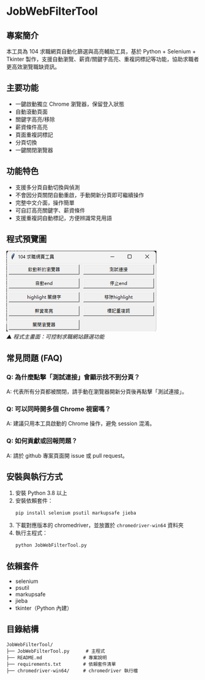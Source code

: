 # JobWebFilterTool

## 專案簡介

本工具為 104 求職網頁自動化篩選與高亮輔助工具，基於 Python + Selenium + Tkinter 製作，支援自動瀏覽、薪資/關鍵字高亮、重複詞標記等功能，協助求職者更高效瀏覽職缺資訊。

## 主要功能
- 一鍵啟動獨立 Chrome 瀏覽器，保留登入狀態
- 自動滾動頁面
- 關鍵字高亮/移除
- 薪資條件高亮
- 頁面重複詞標記
- 分頁切換
- 一鍵關閉瀏覽器

## 功能特色
- 支援多分頁自動切換與偵測
- 不會因分頁關閉自動重啟，手動開新分頁即可繼續操作
- 完整中文介面，操作簡單
- 可自訂高亮關鍵字、薪資條件
- 支援重複詞自動標記，方便辨識常見用語

## 程式預覽圖
![JobWebFilterTool預覽圖](images/screenshot.png)  
_▲ 程式主畫面：可控制求職網站篩選功能_

## 常見問題 (FAQ)
### Q: 為什麼點擊「測試連接」會顯示找不到分頁？
A: 代表所有分頁都被關閉，請手動在瀏覽器開新分頁後再點擊「測試連接」。

### Q: 可以同時開多個 Chrome 視窗嗎？
A: 建議只用本工具啟動的 Chrome 操作，避免 session 混淆。

### Q: 如何貢獻或回報問題？
A: 請於 github 專案頁面開 issue 或 pull request。

## 安裝與執行方式
1. 安裝 Python 3.8 以上
2. 安裝依賴套件：
   ```bash
   pip install selenium psutil markupsafe jieba
   ```
3. 下載對應版本的 chromedriver，並放置於 `chromedriver-win64` 資料夾
4. 執行主程式：
   ```bash
   python JobWebFilterTool.py
   ```

## 依賴套件
- selenium
- psutil
- markupsafe
- jieba
- tkinter（Python 內建）

## 目錄結構
```
JobWebFilterTool/
├── JobWebFilterTool.py      # 主程式
├── README.md               # 專案說明
├── requirements.txt        # 依賴套件清單
├── chromedriver-win64/     # chromedriver 執行檔
```
